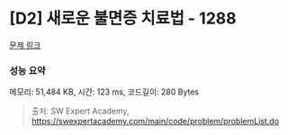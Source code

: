 # [D2] 새로운 불면증 치료법 - 1288 

[문제 링크](https://swexpertacademy.com/main/code/problem/problemDetail.do?contestProbId=AV18_yw6I9MCFAZN) 

### 성능 요약

메모리: 51,484 KB, 시간: 123 ms, 코드길이: 280 Bytes



> 출처: SW Expert Academy, https://swexpertacademy.com/main/code/problem/problemList.do